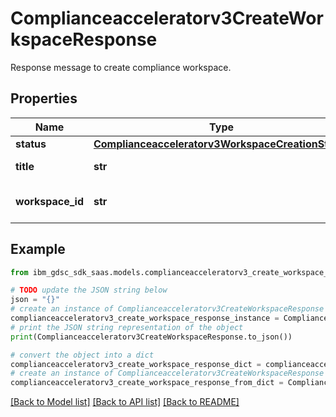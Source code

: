# Complianceacceleratorv3CreateWorkspaceResponse

Response message to create compliance workspace.

## Properties

Name | Type | Description | Notes
------------ | ------------- | ------------- | -------------
**status** | [**Complianceacceleratorv3WorkspaceCreationStatus**](Complianceacceleratorv3WorkspaceCreationStatus.md) |  | [optional] 
**title** | **str** | More info of the step. | [optional] 
**workspace_id** | **str** | The id of the workspace. | [optional] 

## Example

```python
from ibm_gdsc_sdk_saas.models.complianceacceleratorv3_create_workspace_response import Complianceacceleratorv3CreateWorkspaceResponse

# TODO update the JSON string below
json = "{}"
# create an instance of Complianceacceleratorv3CreateWorkspaceResponse from a JSON string
complianceacceleratorv3_create_workspace_response_instance = Complianceacceleratorv3CreateWorkspaceResponse.from_json(json)
# print the JSON string representation of the object
print(Complianceacceleratorv3CreateWorkspaceResponse.to_json())

# convert the object into a dict
complianceacceleratorv3_create_workspace_response_dict = complianceacceleratorv3_create_workspace_response_instance.to_dict()
# create an instance of Complianceacceleratorv3CreateWorkspaceResponse from a dict
complianceacceleratorv3_create_workspace_response_from_dict = Complianceacceleratorv3CreateWorkspaceResponse.from_dict(complianceacceleratorv3_create_workspace_response_dict)
```
[[Back to Model list]](../README.md#documentation-for-models) [[Back to API list]](../README.md#documentation-for-api-endpoints) [[Back to README]](../README.md)


